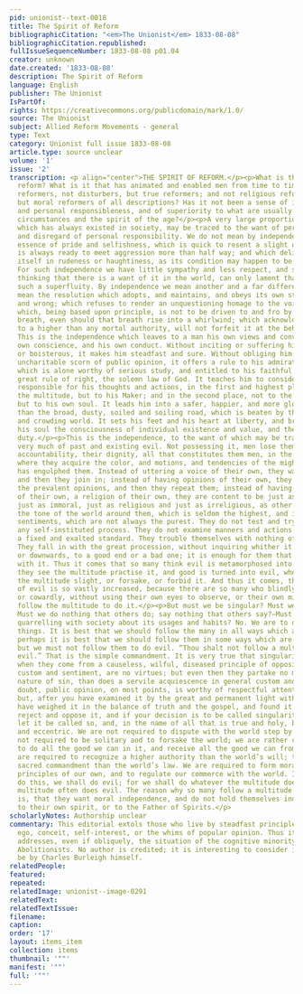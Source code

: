 ```yaml
---
pid: unionist--text-0018
title: The Spirit of Reform
bibliographicCitation: "<em>The Unionist</em> 1833-08-08"
bibliographicCitation.republished: 
fullIssueSequenceNumber: 1833-08-08 p01.04
creator: unknown
date.created: '1833-08-08'
description: The Spirit of Reform
language: English
publisher: The Unionist
IsPartOf: 
rights: https://creativecommons.org/publicdomain/mark/1.0/
source: The Unionist
subject: Allied Reform Movements - general
type: Text
category: Unionist full issue 1833-08-08
article.type: source unclear
volume: '1'
issue: '2'
transcription: <p align="center">THE SPIRIT OF REFORM.</p><p>What is the spirit of
  reform? What is it that has animated and enabled men from time to time to become
  reformers, not disturbers, but true reformers; and not religious reformers alone,
  but moral reformers of all descriptions? Has it not been a sense of independence
  and personal responsibleness, and of superiority to what are usually termed existing
  circumstances and the spirit of the age?</p><p>A very large proportion of the evil
  which has always existed in society, may be traced to the want of personal independence,
  and disregard of personal responsibility. We do not mean by independence that fiery
  essence of pride and selfishness, which is quick to resent a slight or wrong; which
  is always ready to meet aggression more than half way; and which delights to show
  itself in rudeness or haughtiness, as its condition may happen to be low or high.
  For such independence we have little sympathy and less respect, and so far from
  thinking that there is a want of it in the world, can only lament that there is
  such a superfluity. By independence we mean another and a far different thing.—We
  mean the resolution which adopts, and maintains, and obeys its own standard of right
  and wrong; which refuses to render an unquestioning homage to the voice of the many;
  which, being based upon principle, is not to be driven to and fro by the popular
  breath, even should that breath rise into a whirlwind; which acknowledging allegiance
  to a higher than any mortal authority, will not forfeit it at the behest of any.
  This is the independence which leaves to a man his own views and convictions, his
  own conscience, and his own conduct. Without inciting or suffering him to be forward
  or boisterous, it makes him steadfast and sure. Without obliging him to feel an
  uncharitable scorn of public opinion, it offers a rule to his admiration and observance
  which is alone worthy of serious study, and entitled to his faithful submission,—the
  great rule of right, the solemn law of God. It teaches him to consider himself as
  responsible for his thoughts and actions, in the first and highest place, not to
  the multitude, but to his Maker; and in the second place, not to the multitude,
  but to his own soul. It leads him into a safer, happier, and more glorious path,
  than the broad, dusty, soiled and soiling road, which is beaten by the multitudinous
  and crowding world. It sets his feet and his heart at liberty, and breathes into
  his soul the consciousness of individual existence and value, and the sense of individual
  duty.</p><p>This is the independence, to the want of which may be traced and referred
  very much of past and existing evil. Not possessing it, men lose themselves, their
  accountability, their dignity, all that constitutes them men, in the absorbing mass;
  where they acquire the color, and motions, and tendencies of the mighty vortex which
  has engulphed them. Instead of uttering a voice of their own, they wait for an acclamation,
  and then they join in; instead of having opinions of their own, they listen for
  the prevalent opinions, and then they repeat them; instead of having a morality
  of their own, a religion of their own, they are content to be just as moral and
  just as immoral, just as religious and just as irreligious, as other people; taking
  the tone of the world around them, which is seldom the highest, and imbibing its
  sentiments, which are not always the purest. They do not test and try opinions by
  any self-instituted process. They do not examine manners and actions according to
  a fixed and exalted standard. They trouble themselves with nothing of the kind.
  They fall in with the great procession, without inquiring whither it is going, upwards
  or downwards, to a good end or a bad one; it is enough for them that they are going
  with it. Thus it comes that so many think evil is metamorphosed into good, when
  they see the multitude practise it, and good is turned into evil, when they see
  the multitude slight, or forsake, or forbid it. And thus it comes, that the amount
  of evil is so vastly increased, because there are so many who blindly and carelessly,
  or cowardly, without using their own eyes to observe, or their own minds to prove,
  follow the multitude to do it.</p><p>But must we be singular? Must we be eccentric?
  Must we do nothing that others do; say nothing that others say?—Must we be perpetually
  quarrelling with society about its usages and habits? No. We are to do none of these
  things. It is best that we should follow the many in all ways which are indifferent;
  perhaps it is best that we should follow them in some ways which are inconvenient;
  but we must not follow them to do evil. “Thou shalt not follow a multitude to do
  evil.” That is the simple commandment. It is very true that singularity and eccentricity,
  when they come from a causeless, wilful, diseased principle of opposition to general
  custom and sentiment, are no virtues; but even then they partake no more of the
  nature of sin, than does a servile acquiescence in general custom and sentiment.—Without
  doubt, public opinion, on most points, is worthy of respectful attention and examination;
  but, after you have examined it by the great and permanent light within, after you
  have weighed it in the balance of truth and the gospel, and found it false and wanting,
  reject and oppose it, and if your decision is to be called singularity and eccentricity,
  let it be called so, and, in the name of all that is true and holy, be singular
  and eccentric. We are not required to dispute with the world step by step; we are
  not required to be solitary and to forsake the world; we are rather called upon
  to do all the good we can in it, and receive all the good we can from it. But we
  are required to recognize a higher authority than the world’s will; to obey a more
  sacred commandment than the world’s law. We are required to form moral and religious
  principles of our own, and to regulate our commerce with the world. If we will not
  do this, we shall do evil; for we shall do whatever the multitude does, and the
  multitude often does evil. The reason why so many follow a multitude to do evil,
  is, that they want moral independence, and do not hold themselves individually accountable
  to their own spirit, or to the Father of Spirits.</p>
scholarlyNotes: Authorship unclear
commentary: This editorial extols those who live by steadfast principles, rather than
  ego, conceit, self-interest, or the whims of popular opinion. Thus it obviously
  addresses, even if obliquely, the situation of the cognitive minority of Immediate
  Abolitionists. No author is credited; it is interesting to consider if this might
  be by Charles Burleigh himself.
relatedPeople: 
featured: 
repeated: 
relatedImage: unionist--image-0291
relatedText: 
relatedTextIssue: 
filename: 
caption: 
order: '17'
layout: items_item
collection: items
thumbnail: '""'
manifest: '""'
full: '""'
---
```

